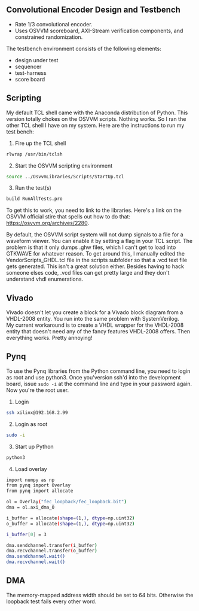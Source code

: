 ## Convolutional Encoder Design and Testbench

- Rate 1/3 convolutional encoder.
- Uses OSVVM scoreboard, AXI-Stream verification components, and constrained randomization.

The testbench environment consists of the following elements:

* design under test
* sequencer
* test-harness 
* score board


## Scripting

My default TCL shell came with the Anaconda distribution of Python.  This version totally chokes on 
the OSVVM scripts.  Nothing works.  So I ran the other TCL shell I have on my system.  Here are the 
instructions to run my test bench:

1. Fire up the TCL shell 

```sh  
rlwrap /usr/bin/tclsh
``` 

2. Start the OSVVM scripting environment

```sh
source ../OsvvmLibraries/Scripts/StartUp.tcl 
```

3. Run the test(s) 

```sh
build RunAllTests.pro 
```

To get this to work, you need to link to the libraries.  Here's a link on the OSVVM official stire 
that spells out how to do that: https://osvvm.org/archives/2280.

By default,  the OSVVM script system will not dump signals to a file for a waveform viewer.  You can enable it by setting 
a flag in your TCL script.  The problem is that it only dumps .ghw files, which I can't get to load into GTKWAVE for whatever
reason.  To get around this, I manually edited the VendorScripts_GHDL.tcl file in the scripts subfolder so that a .vcd text file
gets generated.  This isn't a great solution either.  Besides having to hack someone elses code, .vcd files can get pretty large
and they don't understand vhdl enumerations.  

## Vivado

Vivado doesn't let you create a block for a Vivado block diagram from a VHDL-2008 entity.  You run into the same problem with SystemVerilog.  
My current workaround is to create a VHDL wrapper for the VHDL-2008 entity that doesn't need any of the fancy features VHDL-2008
offers.  Then everything works.  Pretty annoying! 

## Pynq 

To use the Pynq libraries from the Python command line, you need to login as root and use python3.  Once you'version
ssh'd into the development board, issue `sudo -i` at the command line and type in your password again.  Now you're the 
root user.

1. Login 

```sh
ssh xilinx@192.168.2.99 
```

2. Login as root 

```sh 
sudo -i 
```

3. Start up Python 

```sh 
python3
```

4. Load overlay 

```sh 
import numpy as np 
from pynq import Overlay 
from pynq import allocate 

ol = Overlay("fec_loopback/fec_loopback.bit")
dma = ol.axi_dma_0

i_buffer = allocate(shape=(1,), dtype=np.uint32)
o_buffer = allocate(shape=(1,), dtype=np.uint32)

i_buffer[0] = 3

dma.sendchannel.transfer(i_buffer)
dma.recvchannel.transfer(o_buffer)
dma.sendchannel.wait()
dma.recvchannel.wait()
```

## DMA

The memory-mapped address width should be set to 64 bits.  Otherwise the loopback test fails every other word.


